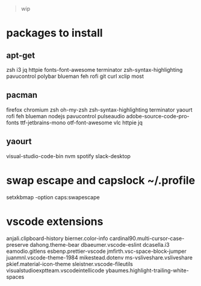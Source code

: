 > wip

# packages to install

## apt-get

zsh
i3
jq
httpie
fonts-font-awesome
terminator
zsh-syntax-highlighting
pavucontrol
polybar
blueman
feh
rofi
git
curl
xclip
most

## pacman

firefox
chromium
zsh
oh-my-zsh
zsh-syntax-highlighting
terminator
yaourt
rofi
feh
blueman
nodejs
pavucontrol
pulseaudio
adobe-source-code-pro-fonts
ttf-jetbrains-mono
otf-font-awesome
vlc
httpie
jq

## yaourt

visual-studio-code-bin
nvm
spotify
slack-desktop

# swap escape and capslock ~/.profile

setxkbmap -option caps:swapescape

# vscode extensions

anjali.clipboard-history
bierner.color-info
cardinal90.multi-cursor-case-preserve
dahong.theme-bear
dbaeumer.vscode-eslint
dcasella.i3
eamodio.gitlens
esbenp.prettier-vscode
jmfirth.vsc-space-block-jumper
juanmnl.vscode-theme-1984
mikestead.dotenv
ms-vsliveshare.vsliveshare
pkief.material-icon-theme
sleistner.vscode-fileutils
visualstudioexptteam.vscodeintellicode
ybaumes.highlight-trailing-white-spaces
